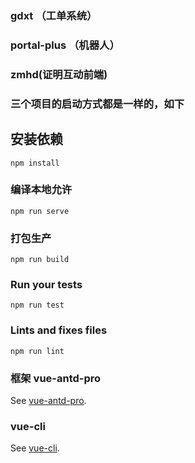 ### gdxt （工单系统）
### portal-plus （机器人）
### zmhd(证明互动前端)

### 三个项目的启动方式都是一样的，如下
## 安装依赖
```
npm install
```

### 编译本地允许
```
npm run serve
```

### 打包生产
```
npm run build
```

### Run your tests
```
npm run test
```

### Lints and fixes files
```
npm run lint
```

### 框架 vue-antd-pro
See [vue-antd-pro](https://www.antdv.com/docs/vue/introduce-cn/).

### vue-cli

See [vue-cli](https://cli.vuejs.org/).